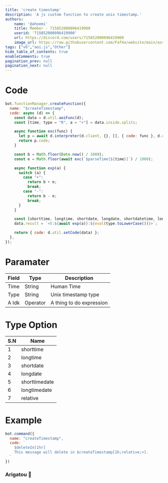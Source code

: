 ```yaml
---
title: 'create timestamp'
description: 'A js custom function to create unix timestamp.'
authors:
    name: '@ahoemi'
    title: Member - 715852000096419900
    userid: '715852000096419900'
    url: https://discord.com/users/715852000096419900
    image_url: https://raw.githubusercontent.com/Faf4a/website/main/assets/images/avatars/715852000096419900.png
tags: ["v6","aoi.js","Other"]
hide_table_of_contents: true
enableComments: true
pagination_prev: null
pagination_next: null
---
```

    
# Code
```js
bot.functionManager.createFunction({
  name: "$createTimestamp",
  code: async (d) => {
    const data = d.util.aoiFunc(d);
    const [time, type = "R", a = "+"] = data.inside.splits;

    async function exc(func) {
      let p = await d.interpreter(d.client, {}, [], { code: func }, d.client.db, true);
      return p.code;
    }

    const b = Math.floor(Date.now() / 1000);
    const e = Math.floor(await exc(`$parseTime[${time}]`) / 1000);

    async function exp(a) {
      switch (a) {
        case "+":
          return b + e;
          break;
        case "-":
          return b - e;
          break;
      }
    }

    const [shorttime, longtime, shortdate, longdate, shortdatetime, longdatetime, relative] = ['t', 'T', 'd', 'D', 'f', 'F', 'R'];
    data.result = `<t:${await exp(a)}:${eval(type.toLowerCase())}>`;

    return { code: d.util.setCode(data) };
  },
});

```
# Paramater

| Field | Type | Description |  
| ------ | --- | ---------------- |  
| Time | String | Human Time |  
| Type | String | Unix timestamp type |  
| A Idk | Operator | A thing to do expression |  

# Type Option

| S.N | Name            |  
| --- | --------------- |  
| 1   | shorttime       |  
| 2   | longtime        |  
| 3   | shortdate       |  
| 4   | longdate        |  
| 5   | shorttimedate   |  
| 6   | longtimedate    |  
| 7   | relative        |  
# Example
```js
bot.command({
  name: "createTimestamp",
  code: `
    $deleteIn[1hr]
    This message will delete in $createTimestamp[1h;relative;+].
  `
})
```
### Arigatou 🥰
